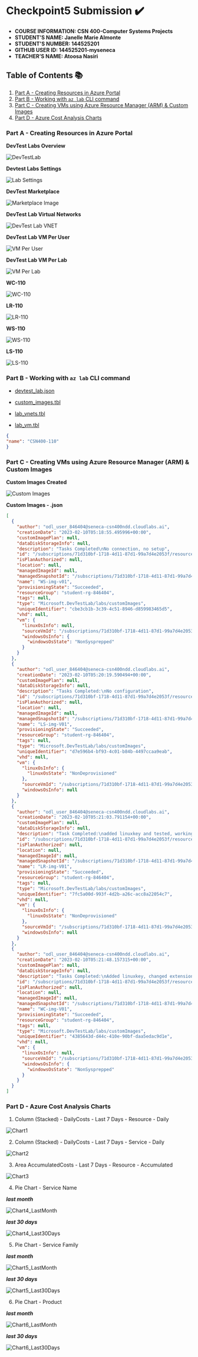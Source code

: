 # Checkpoint5 Submission ✔️

- **COURSE INFORMATION: CSN 400-Computer Systems Projects**
- **STUDENT’S NAME: Janelle Marie Almonte**
- **STUDENT'S NUMBER: 144525201**
- **GITHUB USER ID: 144525201-myseneca**
- **TEACHER’S NAME: Atoosa Nasiri**

## Table of Contents 📚
1. [Part A - Creating Resources in Azure Portal](#part-a---creating-resources-in-azure-portal)
2. [Part B - Working with `az lab` CLI command](#part-b---working-with-az-lab-cli-command)
3. [Part C - Creating VMs using Azure Resource Manager (ARM) & Custom Images](#part-c---creating-vms-using-azure-resource-manager-arm--custom-images)
4. [Part D - Azure Cost Analysis Charts](#part-d---azure-cost-analysis-charts)

### Part A - Creating Resources in Azure Portal

**DevTest Labs Overview**

![DevTestLab](https://github.com/144525201-myseneca/CSN400-Capstone/blob/b316011b5ee597471711720d13b47b853ca1c7f3/Checkpoint5/cp5-ss/devtestlab.PNG)

**Devtest Labs Settings**

![Lab Settings](https://github.com/144525201-myseneca/CSN400-Capstone/blob/b316011b5ee597471711720d13b47b853ca1c7f3/Checkpoint5/cp5-ss/devtestlab_labsettingsPNG.png)

**DevTest Marketplace**

![Marketplace Image](https://github.com/144525201-myseneca/CSN400-Capstone/blob/b316011b5ee597471711720d13b47b853ca1c7f3/Checkpoint5/cp5-ss/marketplace%20images.png)

**DevTest Lab Virtual Networks**

![DevTest Lab VNET](https://github.com/144525201-myseneca/CSN400-Capstone/blob/b316011b5ee597471711720d13b47b853ca1c7f3/Checkpoint5/cp5-ss/devtestlab_virtualnetwork.PNG)

**DevTest Lab VM Per User**

![VM Per User](https://github.com/144525201-myseneca/CSN400-Capstone/blob/b316011b5ee597471711720d13b47b853ca1c7f3/Checkpoint5/cp5-ss/devtestlab_VMperuser.png)

**DevTest Lab VM Per Lab**

![VM Per Lab](https://github.com/144525201-myseneca/CSN400-Capstone/blob/b316011b5ee597471711720d13b47b853ca1c7f3/Checkpoint5/cp5-ss/devtestlab_VMperlab.png)

**WC-110**

![WC-110](https://github.com/144525201-myseneca/CSN400-Capstone/blob/b316011b5ee597471711720d13b47b853ca1c7f3/Checkpoint5/cp5-ss/WC-110.png)

**LR-110**

![LR-110](https://github.com/144525201-myseneca/CSN400-Capstone/blob/b316011b5ee597471711720d13b47b853ca1c7f3/Checkpoint5/cp5-ss/LR-110.png)

**WS-110**

![WS-110](https://github.com/144525201-myseneca/CSN400-Capstone/blob/b316011b5ee597471711720d13b47b853ca1c7f3/Checkpoint5/cp5-ss/WS-110.png)

**LS-110**

![LS-110](https://github.com/144525201-myseneca/CSN400-Capstone/blob/b316011b5ee597471711720d13b47b853ca1c7f3/Checkpoint5/cp5-ss/LS-110.png)

### Part B - Working with `az lab` CLI command

- [devtest_lab.json](https://github.com/144525201-myseneca/CSN400-Capstone/blob/52e875800c35db113b851255f18d1bd952c915e8/Checkpoint5/Part_B/devtest_lab.json)

- [custom_images.tbl](https://github.com/144525201-myseneca/CSN400-Capstone/blob/52e875800c35db113b851255f18d1bd952c915e8/Checkpoint5/Part_B/custom_images.tbl)

- [lab_vnets.tbl](https://github.com/144525201-myseneca/CSN400-Capstone/blob/52e875800c35db113b851255f18d1bd952c915e8/Checkpoint5/Part_B/lab_vnets.tbl)

- [lab_vm.tbl](https://github.com/144525201-myseneca/CSN400-Capstone/blob/52e875800c35db113b851255f18d1bd952c915e8/Checkpoint5/Part_B/lab_vm.tbl)


```json
{
"name": "CSN400-110"
}
```

### Part C - Creating VMs using Azure Resource Manager (ARM) & Custom Images

**Custom Images Created**

![Custom Images](https://github.com/144525201-myseneca/CSN400-Capstone/blob/7d62111ecd69292bf681fc53b879096bbb05c1b6/Checkpoint5/cp5-ss/Custom_Images.png)

**Custom Images - .json**

```json
[
  {
    "author": "odl_user_846404@seneca-csn400ndd.cloudlabs.ai",
    "creationDate": "2023-02-10T05:18:55.495996+00:00",
    "customImagePlan": null,
    "dataDiskStorageInfo": null,
    "description": "Tasks Completed\nNo connection, no setup",
    "id": "/subscriptions/71d310bf-1718-4d11-87d1-99a7d4e2053f/resourcegroups/student-rg-846404/providers/microsoft.devtestlab/labs/csn400-110/customimages/ws-img-v01",
    "isPlanAuthorized": null,
    "location": null,
    "managedImageId": null,
    "managedSnapshotId": "/subscriptions/71d310bf-1718-4d11-87d1-99a7d4e2053f/resourcegroups/student-rg-846404/providers/microsoft.compute/snapshots/ws-img-v01",
    "name": "WS-img-v01",
    "provisioningState": "Succeeded",
    "resourceGroup": "student-rg-846404",
    "tags": null,
    "type": "Microsoft.DevTestLab/labs/customImages",
    "uniqueIdentifier": "cbe3cb1b-3c39-4c51-8946-d859983465d5",
    "vhd": null,
    "vm": {
      "linuxOsInfo": null,
      "sourceVmId": "/subscriptions/71d310bf-1718-4d11-87d1-99a7d4e2053f/resourcegroups/student-rg-846404/providers/microsoft.devtestlab/labs/csn400-110/virtualmachines/ws-110",
      "windowsOsInfo": {
        "windowsOsState": "NonSysprepped"
      }
    }
  },
  {
    "author": "odl_user_846404@seneca-csn400ndd.cloudlabs.ai",
    "creationDate": "2023-02-10T05:20:19.590494+00:00",
    "customImagePlan": null,
    "dataDiskStorageInfo": null,
    "description": "Tasks Completed:\nNo configuration",
    "id": "/subscriptions/71d310bf-1718-4d11-87d1-99a7d4e2053f/resourcegroups/student-rg-846404/providers/microsoft.devtestlab/labs/csn400-110/customimages/ls-img-v01",
    "isPlanAuthorized": null,
    "location": null,
    "managedImageId": null,
    "managedSnapshotId": "/subscriptions/71d310bf-1718-4d11-87d1-99a7d4e2053f/resourcegroups/student-rg-846404/providers/microsoft.compute/snapshots/ls-img-v01",
    "name": "LS-img-V01",
    "provisioningState": "Succeeded",
    "resourceGroup": "student-rg-846404",
    "tags": null,
    "type": "Microsoft.DevTestLab/labs/customImages",
    "uniqueIdentifier": "d7e596b4-bf93-4c01-b84b-4497ccaa9eab",
    "vhd": null,
    "vm": {
      "linuxOsInfo": {
        "linuxOsState": "NonDeprovisioned"
      },
      "sourceVmId": "/subscriptions/71d310bf-1718-4d11-87d1-99a7d4e2053f/resourcegroups/student-rg-846404/providers/microsoft.devtestlab/labs/csn400-110/virtualmachines/ls-110",
      "windowsOsInfo": null
    }
  },
  {
    "author": "odl_user_846404@seneca-csn400ndd.cloudlabs.ai",
    "creationDate": "2023-02-10T05:21:03.791154+00:00",
    "customImagePlan": null,
    "dataDiskStorageInfo": null,
    "description": "Task Completed:\nadded linuxkey and tested, working!",
    "id": "/subscriptions/71d310bf-1718-4d11-87d1-99a7d4e2053f/resourcegroups/student-rg-846404/providers/microsoft.devtestlab/labs/csn400-110/customimages/lr-img-v01",
    "isPlanAuthorized": null,
    "location": null,
    "managedImageId": null,
    "managedSnapshotId": "/subscriptions/71d310bf-1718-4d11-87d1-99a7d4e2053f/resourcegroups/student-rg-846404/providers/microsoft.compute/snapshots/lr-img-v01",
    "name": "LR-img-V01",
    "provisioningState": "Succeeded",
    "resourceGroup": "student-rg-846404",
    "tags": null,
    "type": "Microsoft.DevTestLab/labs/customImages",
    "uniqueIdentifier": "7fc5a00d-993f-4d2b-a26c-acc8a22054c7",
    "vhd": null,
    "vm": {
      "linuxOsInfo": {
        "linuxOsState": "NonDeprovisioned"
      },
      "sourceVmId": "/subscriptions/71d310bf-1718-4d11-87d1-99a7d4e2053f/resourcegroups/student-rg-846404/providers/microsoft.devtestlab/labs/csn400-110/virtualmachines/lr-110",
      "windowsOsInfo": null
    }
  },
  {
    "author": "odl_user_846404@seneca-csn400ndd.cloudlabs.ai",
    "creationDate": "2023-02-10T05:21:48.157315+00:00",
    "customImagePlan": null,
    "dataDiskStorageInfo": null,
    "description": "Tasks Completed:\nAdded linuxkey, changed extension, tested",
    "id": "/subscriptions/71d310bf-1718-4d11-87d1-99a7d4e2053f/resourcegroups/student-rg-846404/providers/microsoft.devtestlab/labs/csn400-110/customimages/wc-img-v01",
    "isPlanAuthorized": null,
    "location": null,
    "managedImageId": null,
    "managedSnapshotId": "/subscriptions/71d310bf-1718-4d11-87d1-99a7d4e2053f/resourcegroups/student-rg-846404/providers/microsoft.compute/snapshots/wc-img-v01",
    "name": "WC-img-V01",
    "provisioningState": "Succeeded",
    "resourceGroup": "student-rg-846404",
    "tags": null,
    "type": "Microsoft.DevTestLab/labs/customImages",
    "uniqueIdentifier": "4385643d-d44c-410e-90bf-daa5edac9d1e",
    "vhd": null,
    "vm": {
      "linuxOsInfo": null,
      "sourceVmId": "/subscriptions/71d310bf-1718-4d11-87d1-99a7d4e2053f/resourcegroups/student-rg-846404/providers/microsoft.devtestlab/labs/csn400-110/virtualmachines/wc-110",
      "windowsOsInfo": {
        "windowsOsState": "NonSysprepped"
      }
    }
  }
]
```

### Part D - Azure Cost Analysis Charts

1. Column (Stacked) - DailyCosts - Last 7 Days - Resource - Daily

![Chart1](https://github.com/144525201-myseneca/CSN400-Capstone/blob/308c79fffbac3b3964b12f0cb058b7416a44840f/Checkpoint5/cp5-ss/Chart1.PNG)

2. Column (Stacked) - DailyCosts - Last 7 Days - Service - Daily

![Chart2](https://github.com/144525201-myseneca/CSN400-Capstone/blob/308c79fffbac3b3964b12f0cb058b7416a44840f/Checkpoint5/cp5-ss/Chart2.PNG)

3. Area	AccumulatedCosts - Last 7 Days - Resource - Accumulated

![Chart3](https://github.com/144525201-myseneca/CSN400-Capstone/blob/308c79fffbac3b3964b12f0cb058b7416a44840f/Checkpoint5/cp5-ss/Chart3.PNG)

4. Pie Chart - Service Name

***last month***

![Chart4_LastMonth](https://github.com/144525201-myseneca/CSN400-Capstone/blob/5a60a8e152c9cdafe89d9315ce495fcf0bd8526b/Checkpoint5/cp5-ss/chart4_lastmonth.png)

***last 30 days***

![Chart4_Last30Days](https://github.com/144525201-myseneca/CSN400-Capstone/blob/5a60a8e152c9cdafe89d9315ce495fcf0bd8526b/Checkpoint5/cp5-ss/chart4_last30days.png)

5. Pie Chart - Service Family

***last month***

![Chart5_LastMonth](https://github.com/144525201-myseneca/CSN400-Capstone/blob/5a60a8e152c9cdafe89d9315ce495fcf0bd8526b/Checkpoint5/cp5-ss/chart5_lastmonth.png)

***last 30 days***

![Chart5_Last30Days](https://github.com/144525201-myseneca/CSN400-Capstone/blob/5a60a8e152c9cdafe89d9315ce495fcf0bd8526b/Checkpoint5/cp5-ss/chart5_last30days.png)

6. Pie Chart - Product

***last month***

![Chart6_LastMonth](https://github.com/144525201-myseneca/CSN400-Capstone/blob/5a60a8e152c9cdafe89d9315ce495fcf0bd8526b/Checkpoint5/cp5-ss/chart5_lastmonth.png)

***last 30 days***

![Chart6_Last30Days](https://github.com/144525201-myseneca/CSN400-Capstone/blob/5a60a8e152c9cdafe89d9315ce495fcf0bd8526b/Checkpoint5/cp5-ss/chart6_last30days.png)
